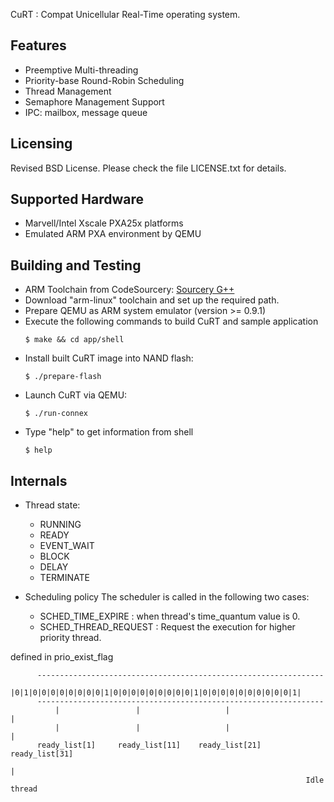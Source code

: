 CuRT : Compat Unicellular Real-Time operating system.

Features
--------
  * Preemptive Multi-threading
  * Priority-base Round-Robin Scheduling
  * Thread Management
  * Semaphore Management Support
  * IPC: mailbox, message queue


Licensing
---------
  Revised BSD License.  Please check the file LICENSE.txt for details.


Supported Hardware
------------------
  * Marvell/Intel Xscale PXA25x platforms
  * Emulated ARM PXA environment by QEMU


Building and Testing
--------------------
  * ARM Toolchain from CodeSourcery: [Sourcery G++](https://www.mentor.com/embedded-software/sourcery-tools/sourcery-codebench/editions/lite-edition/)
  * Download "arm-linux" toolchain and set up the required path.
  * Prepare QEMU as ARM system emulator (version >= 0.9.1)
  * Execute the following commands to build CuRT and sample application
    ```shell
    $ make && cd app/shell
    ```
  * Install built CuRT image into NAND flash:
    ```shell
    $ ./prepare-flash
    ```
  * Launch CuRT via QEMU:
    ```shell
    $ ./run-connex
    ```
  * Type "help" to get information from shell
    ```shell
    $ help
    ```

Internals
---------
  * Thread state:
      - RUNNING
      - READY
      - EVENT_WAIT
      - BLOCK
      - DELAY
      - TERMINATE

  * Scheduling policy
    The scheduler is called in the following two cases:
    - SCHED_TIME_EXPIRE : when thread's time_quantum value is 0.
    - SCHED_THREAD_REQUEST : Request the execution for higher priority thread.

   defined in prio_exist_flag
  ```
   		----------------------------------------------------------------
   		|0|1|0|0|0|0|0|0|0|0|1|0|0|0|0|0|0|0|0|0|1|0|0|0|0|0|0|0|0|0|0|1|
   		----------------------------------------------------------------
      		|                 |                   |                     |
      		|                 |                   |                     |
  		ready_list[1]     ready_list[11]    ready_list[21]         ready_list[31]
                                                                        |
                                                                    Idle thread
```
